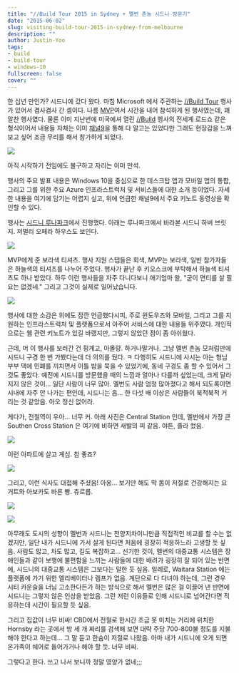 ```yaml
---
title: "//Build Tour 2015 in Sydney + 멜번 촌놈 시드니 방문기"
date: "2015-06-02"
slug: visiting-build-tour-2015-in-sydney-from-melbourne
description: ""
author: Justin-Yoo
tags:
- build
- build-tour
- windows-10
fullscreen: false
cover: ""
---
```


한 십년 만인가? 시드니에 갔다 왔다. 마침 Microsoft 에서 주관하는 [//Build Tour](https://sydney.build15.com) 행사가 있어서 겸사겸사 간 셈이다. 나름 [MVP](http://justinchronicles.net/ko/2015/04/02/became-a-microsoft-mvp)여서 시간을 내어 참석하게 된 행사였는데, 꽤 알찬 행사였다. 물론 이미 지난번에 미국에셔 열린 [//Build](http://www.buildwindows.com) 행사의 전세계 로드쇼 같은 형식이어서 내용들 자체는 이미 [채널9](http://channel9.msdn.com/events/build/2015)을 통해 다 알고는 있었다만 그래도 현장감을 느껴보고 싶어 조금 무리를 해서 참가하게 되었다.

![](https://sa0blogs.blob.core.windows.net/justinchronicles/2015/06/IMG_1788.png)

아직 시작하기 전임에도 불구하고 자리는 이미 만석.

행사의 주요 발표 내용은 Windows 10을 중심으로 한 데스크탑 앱과 모바일 앱의 통합, 그리고 그를 위한 주요 Azure 인프라스트럭처 및 서비스들에 대한 소개 등이었다. 자세한 내용을 여기에 담기는 어렵지 싶고, 위에 언급한 채널9에서 주요 키노트 동영상을 확인할 수 있다.

행사는 [시드니 루나파크](http://www.lunaparksydney.com)에서 진행했다. 아래는 루나파크에서 바라본 시드니 하버 브릿지. 저멀리 오페라 하우스도 보인다.

![](https://sa0blogs.blob.core.windows.net/justinchronicles/2015/06/IMG_1783.png)

MVP에게 준 보라색 티셔츠. 행사 지원 스탭들은 회색, MVP는 보라색, 일반 참가자들은 하늘색의 티셔츠를 나누어 주었다. 행사가 끝난 후 키오스크에 부탁해서 하늘색 티셔츠도 하나 받았다. 하두 이런 행사들을 자주 다니다보니 애기엄마 왈, "굳이 면티를 살 필요는 없겠네." 그리고 그것이 실제로 일어났습니다.

![](https://sa0blogs.blob.core.windows.net/justinchronicles/2015/06/IMG_1786.png)

행사에 대한 소감은 위에도 잠깐 언급했다시피, 주로 윈도우즈와 모바일, 그리고 그를 지원하는 인프라스트럭처 및 플랫폼으로서 아주어 서비스에 대한 내용들 위주였다. 개인적으로는 웹 관련 키노트가 있길 바랬지만, 그렇지 않았던 점이 좀 아쉬웠다.

근데, 머 이 행사를 보러간 건 핑계고, 아몰랑. 하거나말거나. 그냥 멜번 촌놈 모처럼만에 시드니 구경 한 번 가봤다는데 더 의의를 뒀다. ㅋ 다행히도 시드니에 사시는 아는 형님 부부 댁에 민폐를 끼치면서 이틀 밤을 묵을 수 있었기에, 동네 구경도 좀 할 수 있어서 그것도 좋았다. 예전에 시드니를 방문했을 때의 느낌과 얼마나 다를까 싶었는데, 크게 달라지지 않은 것이... 일단 사람이 너무 많아. 멜번도 사람 엄청 많아졌다고 해서 되도록이면 시내에 자주 안 나가는 편인데, 시드니는 음... 한 다섯 배 이상은 사람들이 북적북적 거리는 것 같았음. 아오 정신 없어라.

게다가, 전철역이 우아... 너무 커. 아래 사진은 Central Station 인데, 멜번에서 가장 큰 Southen Cross Station 은 여기에 비하면 새발의 피 같음. 야튼, 졸라 컸음.

![](https://sa0blogs.blob.core.windows.net/justinchronicles/2015/06/IMG_1794.png)

이런 아파트에 살고 계심. 참 좋죠?

![](https://sa0blogs.blob.core.windows.net/justinchronicles/2015/06/IMG_1779.png)

그리고, 이런 식사도 대접해 주셨음! 아옹... 보기만 해도 막 몸이 저절로 건강해지는 요거트와 아보카도 바른 빵. 츄르릅.

![](https://sa0blogs.blob.core.windows.net/justinchronicles/2015/06/IMG_1777.png)

![](https://sa0blogs.blob.core.windows.net/justinchronicles/2015/06/IMG_1778.png)

아무래도 도시의 성향이 멜번과 시드니는 천양지차이니만큼 직접적인 비교를 할 수는 없겠지만, 일단 내가 시드니에 가서 살게 된다면 처음에 굉장히 적응하느라 고생할 듯 싶음. 사람도 많고, 차도 많고, 길도 복잡하고... 신기한 것이, 멜번의 대중교통 시스템은 장애인들과 같이 보행에 불편함을 느끼는 사람들에 대한 배려가 굉장히 잘 되어 있는 반면에, 시드니의 대중교통 시스템은 그보다는 덜한 듯 싶음. 일례로, Waitara Station 에는 플랫폼에 가기 위한 엘리베이터나 램프가 없음. 계단으로 다 다녀야 하는데, 그런 경우 시티 카운슬을 너님 고소한다든가 하는 방식으로 해서 멜번은 많은 걸 이끌어 낸 반면에 시드니는 그렇지 않은 인상을 받았음. 그런 저런 이유들로 인해 시드니로 넘어간다면 적응하는데 시간이 필요할 듯 싶음.

그리고 집값이 너무 비싸! CBD에서 전철로 한시간 조금 못 미치는 거리에 위치한 Hornsby 라는 곳에서 방 세 개 짜리를 검색해 보면 대략 주당 700-800불 정도를 지불해야 한다고 하는데... 그 말 듣고 한숨이 저절로 나왔음. 아마 내가 시드니에 오게 되면 온가족이 쉐어로 들어가거나 해야 할 듯. 너무 비싸.

그렇다고 한다. 쓰고 나서 보니까 정말 영양가 없네;;;
